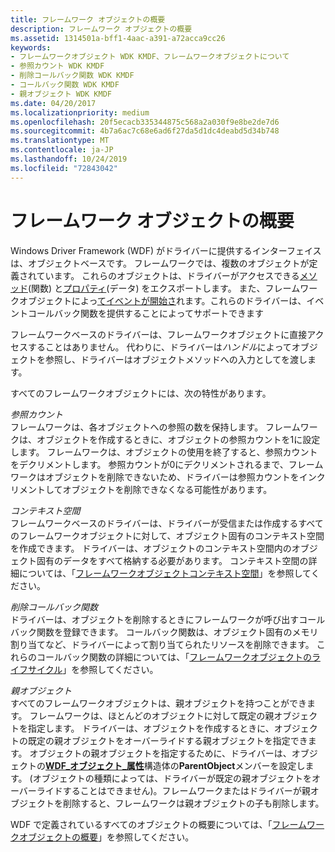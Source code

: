 ```yaml
---
title: フレームワーク オブジェクトの概要
description: フレームワーク オブジェクトの概要
ms.assetid: 1314501a-bff1-4aac-a391-a72acca9cc26
keywords:
- フレームワークオブジェクト WDK KMDF、フレームワークオブジェクトについて
- 参照カウント WDK KMDF
- 削除コールバック関数 WDK KMDF
- コールバック関数 WDK KMDF
- 親オブジェクト WDK KMDF
ms.date: 04/20/2017
ms.localizationpriority: medium
ms.openlocfilehash: 20f5ecacb335344875c568a2a030f9e8be2de7d6
ms.sourcegitcommit: 4b7a6ac7c68e6ad6f27da5d1dc4deabd5d34b748
ms.translationtype: MT
ms.contentlocale: ja-JP
ms.lasthandoff: 10/24/2019
ms.locfileid: "72843042"
---
```

# <a name="introduction-to-framework-objects"></a>フレームワーク オブジェクトの概要





Windows Driver Framework (WDF) がドライバーに提供するインターフェイスは、オブジェクトベースです。 フレームワークでは、複数のオブジェクトが定義されています。 これらのオブジェクトは、ドライバーがアクセスできる[メソッド](framework-object-methods.md)(関数) と[プロパティ](framework-object-properties.md)(データ) をエクスポートします。 また、フレームワークオブジェクトによっ[てイベントが開始さ](framework-object-events.md)れます。これらのドライバーは、イベントコールバック関数を提供することによってサポートできます

フレームワークベースのドライバーは、フレームワークオブジェクトに直接アクセスすることはありません。 代わりに、ドライバーは*ハンドル*によってオブジェクトを参照し、ドライバーはオブジェクトメソッドへの入力としてを渡します。

すべてのフレームワークオブジェクトには、次の特性があります。

<a href="" id="reference-count"></a>*参照カウント*  
フレームワークは、各オブジェクトへの参照の数を保持します。 フレームワークは、オブジェクトを作成するときに、オブジェクトの参照カウントを1に設定します。 フレームワークは、オブジェクトの使用を終了すると、参照カウントをデクリメントします。 参照カウントが0にデクリメントされるまで、フレームワークはオブジェクトを削除できないため、ドライバーは参照カウントをインクリメントしてオブジェクトを削除できなくなる可能性があります。

<a href="" id="context-space"></a>*コンテキスト空間*  
フレームワークベースのドライバーは、ドライバーが受信または作成するすべてのフレームワークオブジェクトに対して、オブジェクト固有のコンテキスト空間を作成できます。 ドライバーは、オブジェクトのコンテキスト空間内のオブジェクト固有のデータをすべて格納する必要があります。 コンテキスト空間の詳細については、「[フレームワークオブジェクトコンテキスト空間](framework-object-context-space.md)」を参照してください。

<a href="" id="deletion-callback-functions"></a>*削除コールバック関数*  
ドライバーは、オブジェクトを削除するときにフレームワークが呼び出すコールバック関数を登録できます。 コールバック関数は、オブジェクト固有のメモリ割り当てなど、ドライバーによって割り当てられたリソースを削除できます。 これらのコールバック関数の詳細については、「[フレームワークオブジェクトのライフサイクル](framework-object-life-cycle.md)」を参照してください。

<a href="" id="parent-object"></a>*親オブジェクト*  
すべてのフレームワークオブジェクトは、親オブジェクトを持つことができます。 フレームワークは、ほとんどのオブジェクトに対して既定の親オブジェクトを指定します。 ドライバーは、オブジェクトを作成するときに、オブジェクトの既定の親オブジェクトをオーバーライドする親オブジェクトを指定できます。 オブジェクトの親オブジェクトを指定するために、ドライバーは、オブジェクトの[**WDF\_オブジェクト\_属性**](https://docs.microsoft.com/windows-hardware/drivers/ddi/wdfobject/ns-wdfobject-_wdf_object_attributes)構造体の**ParentObject**メンバーを設定します。 (オブジェクトの種類によっては、ドライバーが既定の親オブジェクトをオーバーライドすることはできません)。フレームワークまたはドライバーが親オブジェクトを削除すると、フレームワークは親オブジェクトの子も削除します。

WDF で定義されているすべてのオブジェクトの概要については、「[フレームワークオブジェクトの概要](summary-of-framework-objects.md)」を参照してください。

 

 





